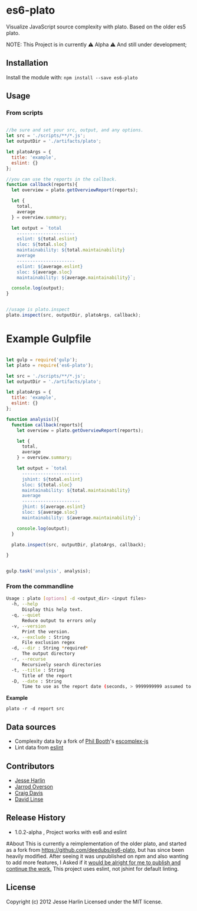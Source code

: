 


# es6-plato
Visualize JavaScript source complexity with plato. Based on the older es5 plato.


NOTE: This Project is in currently :warning: Alpha :warning:
And still under development;

## Installation
Install the module with: `npm install --save es6-plato`

## Usage


### From scripts

```js

//be sure and set your src, output, and any options.
let src = './scripts/**/*.js';
let outputDir = './artifacts/plato';

let platoArgs = {
  title: 'example',
  eslint: {}
};

//you can use the reports in the callback.
function callback(reports){
  let overview = plato.getOverviewReport(reports);

  let {
    total,
    average
  } = overview.summary;

  let output = `total
    ----------------------
    eslint: ${total.eslint}
    sloc: ${total.sloc}
    maintainability: ${total.maintainability}
    average
    ----------------------
    eslint: ${average.eslint}
    sloc: ${average.sloc}
    maintainability: ${average.maintainability}`;

  console.log(output);
}


//usage is plato.inspect
plato.inspect(src, outputDir, platoArgs, callback);

```

# Example Gulpfile


```js

let gulp = require('gulp');
let plato = require('es6-plato');

let src = './scripts/**/*.js';
let outputDir = './artifacts/plato';

let platoArgs = {
  title: 'example',
  eslint: {}
};

function analysis(){
  function callback(reports){
    let overview = plato.getOverviewReport(reports);

    let {
      total,
      average
    } = overview.summary;

    let output = `total
      ----------------------
      jshint: ${total.eslint}
      sloc: ${total.sloc}
      maintainability: ${total.maintainability}
      average
      ----------------------
      jhint: ${average.eslint}
      sloc: ${average.sloc}
      maintainability: ${average.maintainability}`;

    console.log(output);
  }

  plato.inspect(src, outputDir, platoArgs, callback);

}


gulp.task('analysis', analysis);

```


### From the commandline

```sh
Usage : plato [options] -d <output_dir> <input files>
  -h, --help
      Display this help text.
  -q, --quiet
      Reduce output to errors only
  -v, --version
      Print the version.
  -x, --exclude : String
      File exclusion regex
  -d, --dir : String *required*
      The output directory
  -r, --recurse
      Recursively search directories
  -t, --title : String
      Title of the report
  -D, --date : String
      Time to use as the report date (seconds, > 9999999999 assumed to be ms)
```

__Example__

```shell
plato -r -d report src
```

## Data sources
  - Complexity data by a fork of [Phil Booth](https://github.com/philbooth)'s [escomplex-js](https://github.com/philbooth/escomplex-js)
  - Lint data from [eslint](http://eslint.org/)

## Contributors
  - [Jesse Harlin](https://github.com/the-simian)
  - [Jarrod Overson](https://github.com/jsoverson)
  - [Craig Davis](https://github.com/there4)
  - [David Linse](https://github.com/davidlinse)

## Release History
- 1.0.2-alpha , Project works with es6 and eslint

#About
This is currently a reimplementation of the older  plato, and started as a fork from https://github.com/deedubs/es6-plato, but has since been heavily modified.
After seeing it was unpublished on npm and also wanting to add more features, I Asked if it [would be alright for me to publish and continue the work.](https://github.com/deedubs/es6-plato/issues/4)
This project uses eslint, not jshint for default linting.

## License
Copyright (c) 2012 Jesse Harlin
Licensed under the MIT license.
